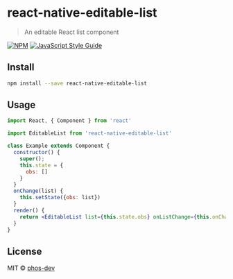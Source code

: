 # react-native-editable-list

> An editable React list component

[![NPM](https://img.shields.io/npm/v/react-native-editable-list.svg)](https://www.npmjs.com/package/react-native-editable-list) [![JavaScript Style Guide](https://img.shields.io/badge/code_style-standard-brightgreen.svg)](https://standardjs.com)

## Install

```bash
npm install --save react-native-editable-list
```

## Usage

```jsx
import React, { Component } from 'react'

import EditableList from 'react-native-editable-list'

class Example extends Component {
  constructor() {
    super();
    this.state = {
      obs: []
    }
  }
  onChange(list) {
    this.setState({obs: list})
  }
  render() {
    return <EditableList list={this.state.obs} onListChange={this.onChange.bind(this)}/>
  }
}
```

## License

MIT © [phos-dev](https://github.com/phos-dev)
